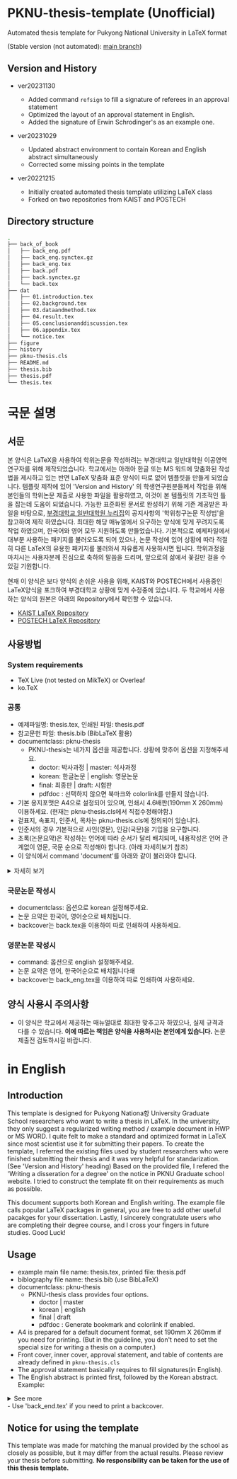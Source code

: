 # PKNU-thesis-template (Unofficial)
Automated thesis template for Pukyong National University in LaTeX format

(Stable version (not automated): [main branch](https://github.com/Luminebear/PKNU-thesis-template/))

## Version and History
- ver20231130
	- Added command `refsign` to fill a signature of referees in an approval statement
	- Optimized the layout of an approval statement in English.
	- Added the signature of Erwin Schrodinger's as an example one.

- ver20231029
	- Updated abstract environment to contain Korean and English abstract simultaneously
	- Corrected some missing points in the template

- ver20221215
	- Initially created automated thesis template utilizing LaTeX class
	- Forked on two repositories from KAIST and POSTECH

## Directory structure
```bash
.
├── back_of_book
│   ├── back_eng.pdf
│   ├── back_eng.synctex.gz
│   ├── back_eng.tex
│   ├── back.pdf
│   ├── back.synctex.gz
│   └── back.tex
├── dat
│   ├── 01.introduction.tex
│   ├── 02.background.tex
│   ├── 03.dataandmethod.tex
│   ├── 04.result.tex
│   ├── 05.conclusionanddiscussion.tex
│   ├── 06.appendix.tex
│   └── notice.tex
├── figure
├── history
├── pknu-thesis.cls
├── README.md
├── thesis.bib
├── thesis.pdf
└── thesis.tex
```

# 국문 설명
## 서문
본 양식은 LaTeX을 사용하여 학위논문을 작성하려는 부경대학교 일반대학원 이공영역 연구자를 위해 제작되었습니다.
학교에서는 아래아 한글 또는 MS 워드에 맞춤화된 작성법을 제시하고 있는 반면 LaTeX 맞춤화 표준 양식이 따로 없어 템플릿을 만들게 되었습니다. 
템플릿 제작에 있어 'Version and History' 의 학생연구원분들께서 작업을 위해 본인들의 학위논문 제출로 사용한 파일을 활용하였고,
이것이 본 템플릿의 기초적인 틀을 잡는데 도움이 되었습니다.
가능한 표준화된 문서로 완성하기 위해 기존 제공받은 파일을 바탕으로, 
[부경대학교 일반대학원 누리집](https://graduate.pknu.ac.kr/main)의 공지사항의 '학위청구논문 작성법'을 참고하여 제작 하였습니다.
최대한 해당 매뉴얼에서 요구하는 양식에 맞게 꾸려지도록 작업 하였으며,
한국어와 영어 모두 지원하도록 만들었습니다.
기본적으로 예제파일에서 대부분 사용하는 패키지를 불러오도록 되어 있으나,
논문 작성에 있어 상황에 따라 적절히 다른 LaTeX의 유용한 패키지를 불러와서 자유롭게 사용하시면 됩니다. 
학위과정을 마치시는 사용자분께 진심으로 축하의 말씀을 드리며, 앞으로의 삶에서 꽃길만 걸을 수 있길 기원합니다.

현재 이 양식은 보다 양식의 손쉬운 사용을 위해, KAIST와 POSTECH에서 사용중인 LaTeX양식을 포크하여 부경대학교 상황에 맞게 수정중에 있습니다.
두 학교에서 사용하는 양식의 원본은 아래의 Repository에서 확인할 수 있습니다.
- [KAIST LaTeX Repository](https://github.com/0xdkay/kaist-thesis-template)
- [POSTECH LaTeX Repository](https://github.com/lonelywing/POSTECH_thesis_template_latex)

## 사용방법
### System requirements
- TeX Live (not tested on MikTeX) or Overleaf
- ko.TeX

### 공통
- 예제파일명: thesis.tex, 인쇄된 파일: thesis.pdf
- 참고문헌 파일: thesis.bib (BibLaTeX 활용)
- documentclass: pknu-thesis
	- PKNU-thesis는 네가지 옵션을 제공합니다. 상황에 맞추어 옵션을 지정해주세요.
		- doctor: 박사과정 | master: 석사과정
		- korean: 한글논문 | english: 영문논문
		- final: 최종판    | draft: 시험판
		- pdfdoc : 선택하지 않으면 북마크와 colorlink를 만들지 않습니다.
- 기본 용지포맷은 A4으로 설정되어 있으며, 인쇄시 4.6배판(190mm X 260mm) 이용하세요. (현재는 pknu-thesis.cls에서 직접수정해야함.)
- 겉표지, 속표지, 인준서, 목차는 pknu-thesis.cls에 정의되어 있습니다.
- 인준서의 경우 기본적으로 사인(영문), 인감(국문)을 기입을 요구합니다.
- 초록(논문요약)은 작성하는 언어에 따라 순서가 달리 배치되며, 내용작성은 언어 관계없이 영문, 국문 순으로 작성해야 합니다. (아래 자세히보기 참조)
- 이 양식에서 command 'document'를 아래와 같이 불러와야 합니다.
<details>
<summary>자세히 보기</summary>

```latex
\begin{document}
	\makecontents
	\begin{abstract}
        {
			%% 여기에 영문 초록 입력
		}
        {
			%% 여기에 국문 초록 입력
		}
    \end{abstract}

	\input{./dat/01.introduction}
	\input{./dat/02.background}
	\input{./dat/03.dataandmethod}
	\input{./dat/04.result}
	\input{./dat/05.conclusionanddiscussion}
	\input{./dat/06.appendix}
\end{document}
```
</details>

### 국문논문 작성시
- documentclass: 옵션으로 korean 설정해주세요.
- 논문 요약은 한국어, 영어순으로 배치됩니다.
- backcover는 back.tex을 이용하여 따로 인쇄하여 사용하세요.
  
### 영문논문 작성시
- command: 옵션으로 english 설정해주세요.
- 논문 요약은 영어, 한국어순으로 배치됩니다쇄
- backcover는 back_eng.tex을 이용하여 따로 인쇄하여 사용하세요.

## 양식 사용시 주의사항
- 이 양식은 학교에서 제공하는 매뉴얼대로 최대한 맞추고자 하였으나, 실제 규격과 다를 수 있습니다.
**이에 따르는 책임은 양식을 사용하시는 본인에게 있습니다.** 논문 제출전 검토하시길 바랍니다.



# in English
## Introduction
This template is designed for Pukyong Nationa항 University Graduate School researchers who want to write a thesis in LaTeX. 
In the university, they only suggest a regularized writing method / example document in HWP or MS WORD. 
I quite felt to make a standard and optimized format in LaTeX since most scientist use it for submitting their papers.
To create the template, I referred the existing files used by student researchers who were finished submitting their thesis and it was very helpful for standarization. (See 'Version and History' heading) 
Based on the provided file, I refered the 'Writing a disseration for a degree' on the notice in PKNU Graduate school website.
I tried to construct the template fit on their requirements as much as possible. 

This document supports both Korean and English writing. 
The example file calls popular LaTeX packages in general, you are free to add other useful pacakges for your dissertation. 
Lastly, I sincerely congratulate users who are completing their degree course, and I cross your fingers in future studies. Good Luck!

## Usage
- example main file name: thesis.tex, printed file: thesis.pdf
- biblography file name: thesis.bib (use BibLaTeX)
- documentclass: pknu-thesis
	- PKNU-thesis class provides four options.
		- doctor | master
		- korean | english 
		- final  | draft
		- pdfdoc : Generate bookmark and colorlink if enabled.
- A4 is prepared for a default document format, set 190mm X 260mm if you need for printing. (But in the guideline, you don't need to set the special size for writing a thesis on a computer.)
- Front cover, inner cover, approval statement, and table of contents are already defined in `pknu-thesis.cls`
- The approval statement basically requires to fill signatures(in English).
- The English abstract is printed first, followed by the Korean abstract.
Example:
<details>
<summary>See more</summary>

```latex
\begin{document}
	\makecontents
	\begin{abstract}
        {
			%% Type your English abstract here.
		}
        {
			%% Type your Korean abstract here.
		}
    \end{abstract}

	\input{./dat/01.introduction}
	\input{./dat/02.background}
	\input{./dat/03.dataandmethod}
	\input{./dat/04.result}
	\input{./dat/05.conclusionanddiscussion}
	\input{./dat/06.appendix}
\end{document}
```

</details>
- Use 'back_end.tex' if you need to print a backcover.

## Notice for using the template
This template was made for matching the manual provided by the school as closely as possible, but it may differ from the actual results. 
Please review your thesis before submitting. **No responsibility can be taken for the use of this thesis template.**
